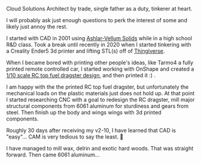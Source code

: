 Cloud Solutions Architect by trade, single father as a duty, tinkerer at heart. 

I will probably ask just enough questions to perk the interest of some and likely just annoy the rest. 

I started with CAD in 2001 using [Ashlar-Vellum Solids](https://ashlar.com/articles/old-cad-and-3d-modeling-software-on-new-operating-systems.html) while in a high school R&D class. Took a break until recently in 2020 when I started tinkering with a Creality Ender5 3d printer and lifting STL(s) off of [Thingiverse](https://www.thingiverse.com/rjmcvey2013/designs). 

When I became bored with printing other people's ideas, like Tarmo4 a fully printed remote controlled car, I started working with OnShape and created a [1/10 scale RC top fuel dragster design](https://cad.onshape.com/documents/d66598ac72435360dadb0da3/w/68c0f13137590ce039705110/e/69ab070c592bbcfbbe7db2ec?renderMode=0&uiState=622fe2b27f0f9e4b7eecb6fe), and then printed it :) .

I am happy with the the printed RC top fuel dragster, but unfortunately the mechanical loads on the plastic materials just does not hold up. At that point I started researching CNC with a goal to redesign the RC dragster, mill major structural components from 6061 aluminum for sturdiness and gears from steel. Then finish up the body and wings wings with 3d printed components. 

Roughly 30 days after receiving my v2-10, I have learned that CAD is "easy"... CAM is very tedious to say the least. :grimacing:

I have managed to mill wax, delrin and exotic hard woods. That was straight forward. Then came 6061 aluminum... 

<!---
rmcveyhsawaknow/rmcveyhsawaknow is a ✨ special ✨ repository because its `README.md` (this file) appears on your GitHub profile.
You can click the Preview link to take a look at your changes.
--->
